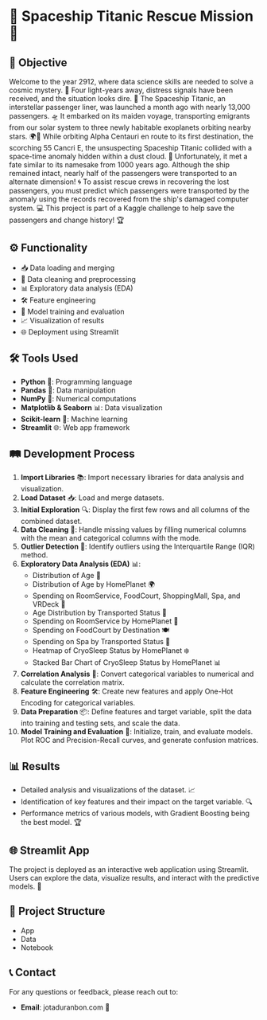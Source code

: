 # 🚀 Spaceship Titanic Rescue Mission 🌌

## 🎯 Objective
Welcome to the year 2912, where data science skills are needed to solve a cosmic mystery. 🌠 Four light-years away, distress signals have been received, and the situation looks dire. 🚨
The Spaceship Titanic, an interstellar passenger liner, was launched a month ago with nearly 13,000 passengers. 🛸 It embarked on its maiden voyage, transporting emigrants from our solar system to three newly habitable exoplanets orbiting nearby stars. 🌍🌟
While orbiting Alpha Centauri en route to its first destination, the scorching 55 Cancri E, the unsuspecting Spaceship Titanic collided with a space-time anomaly hidden within a dust cloud. 🌌 Unfortunately, it met a fate similar to its namesake from 1000 years ago. Although the ship remained intact, nearly half of the passengers were transported to an alternate dimension! 🌀
To assist rescue crews in recovering the lost passengers, you must predict which passengers were transported by the anomaly using the records recovered from the ship's damaged computer system. 💻
This project is part of a Kaggle challenge to help save the passengers and change history! 🏆

## ⚙️ Functionality
- 📥 Data loading and merging
- 🧹 Data cleaning and preprocessing
- 📊 Exploratory data analysis (EDA)
- 🛠️ Feature engineering
- 🤖 Model training and evaluation
- 📈 Visualization of results
- 🌐 Deployment using Streamlit

## 🛠️ Tools Used
- **Python** 🐍: Programming language
- **Pandas** 🐼: Data manipulation
- **NumPy** 🔢: Numerical computations
- **Matplotlib & Seaborn** 📊: Data visualization
- **Scikit-learn** 🤖: Machine learning
- **Streamlit** 🌐: Web app framework

## 🛤️ Development Process
1. **Import Libraries** 📚: Import necessary libraries for data analysis and visualization.
2. **Load Dataset** 📥: Load and merge datasets.
3. **Initial Exploration** 🔍: Display the first few rows and all columns of the combined dataset.
4. **Data Cleaning** 🧹: Handle missing values by filling numerical columns with the mean and categorical columns with the mode.
5. **Outlier Detection** 🚨: Identify outliers using the Interquartile Range (IQR) method.
6. **Exploratory Data Analysis (EDA)** 📊:
   - Distribution of Age 🎂
   - Distribution of Age by HomePlanet 🌍
   - Spending on RoomService, FoodCourt, ShoppingMall, Spa, and VRDeck 💸
   - Age Distribution by Transported Status 🚀
   - Spending on RoomService by HomePlanet 🏨
   - Spending on FoodCourt by Destination 🍽️
   - Spending on Spa by Transported Status 🧖
   - Heatmap of CryoSleep Status by HomePlanet ❄️
   - Stacked Bar Chart of CryoSleep Status by HomePlanet 📊
7. **Correlation Analysis** 🔗: Convert categorical variables to numerical and calculate the correlation matrix.
8. **Feature Engineering** 🛠️: Create new features and apply One-Hot Encoding for categorical variables.
9. **Data Preparation** 📦: Define features and target variable, split the data into training and testing sets, and scale the data.
10. **Model Training and Evaluation** 🤖: Initialize, train, and evaluate models. Plot ROC and Precision-Recall curves, and generate confusion matrices.

## 📊 Results
- Detailed analysis and visualizations of the dataset. 📈
- Identification of key features and their impact on the target variable. 🔍
- Performance metrics of various models, with Gradient Boosting being the best model. 🏆

## 🌐 Streamlit App
The project is deployed as an interactive web application using Streamlit. Users can explore the data, visualize results, and interact with the predictive models. 🌟

## 📁 Project Structure
- App
- Data
- Notebook

## 📞 Contact
For any questions or feedback, please reach out to:
- **Email**: jotaduranbon.com 📧




